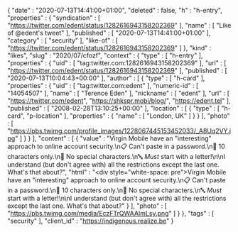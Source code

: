 {
  "date" : "2020-07-13T14:41:00+01:00",
  "deleted" : false,
  "h" : "h-entry",
  "properties" : {
    "syndication" : [ "https://twitter.com/edent/status/1282616943158202369" ],
    "name" : [ "Like of @edent's tweet" ],
    "published" : [ "2020-07-13T14:41:00+01:00" ],
    "category" : [ "security" ],
    "like-of" : [ "https://twitter.com/edent/status/1282616943158202369" ]
  },
  "kind" : "likes",
  "slug" : "2020/07/cfozf",
  "context" : {
    "type" : [ "h-entry" ],
    "properties" : {
      "uid" : [ "tag:twitter.com:1282616943158202369" ],
      "url" : [ "https://twitter.com/edent/status/1282616943158202369" ],
      "published" : [ "2020-07-13T10:04:43+00:00" ],
      "author" : [ {
        "type" : [ "h-card" ],
        "properties" : {
          "uid" : [ "tag:twitter.com:edent" ],
          "numeric-id" : [ "14054507" ],
          "name" : [ "Terence Eden" ],
          "nickname" : [ "edent" ],
          "url" : [ "https://twitter.com/edent", "https://shkspr.mobi/blog/", "https://edent.tel" ],
          "published" : [ "2008-02-28T13:10:25+00:00" ],
          "location" : [ {
            "type" : [ "h-card", "p-location" ],
            "properties" : {
              "name" : [ "London, UK" ]
            }
          } ],
          "photo" : [ "https://pbs.twimg.com/profile_images/1228067445153452033/_A8Uq2VY.jpg" ]
        }
      } ],
      "content" : [ {
        "value" : "Virgin Mobile have an \"interesting\" approach to online account security.\n📋 Can't paste in a password.\n🔢 10 characters only.\n🔣 No special characters.\n🔤 *Must* start with a letter!\n\nI understand (but don't agree with) all the restrictions except the last one. What's that about?",
        "html" : "<div style=\"white-space: pre\">Virgin Mobile have an \"interesting\" approach to online account security.\n📋 Can't paste in a password.\n🔢 10 characters only.\n🔣 No special characters.\n🔤 *Must* start with a letter!\n\nI understand (but don't agree with) all the restrictions except the last one. What's that about?</div>"
      } ],
      "photo" : [ "https://pbs.twimg.com/media/EczFTrQWAAImLsy.png" ]
    }
  },
  "tags" : [ "security" ],
  "client_id" : "https://indigenous.realize.be"
}
